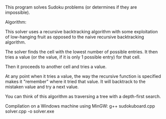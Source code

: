 This program solves Sudoku problems (or determines if they are impossible).


Algorithm:

This solver uses a recursive backtracking algorithm with some exploitation of low-hanging fruit as opposed to the naive recursive backtracking algorithm.

The solver finds the cell with the lowest number of possible entries. It then tries a value (or the value, if it is only 1 possible entry) for that cell.

Then it proceeds to another cell and tries a value.

At any point when it tries a value, the way the recursive function is specified makes it "remember" where it tried that value. It will backtrack to the mistaken value and try a next value.

You can think of this algorithm as traversing a tree with a depth-first search.


Compilation on a Windows machine using MinGW: g++ sudokuboard.cpp solver.cpp -o solver.exe
